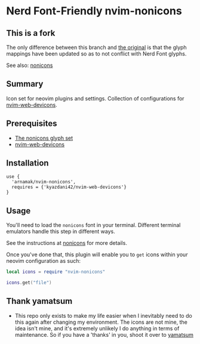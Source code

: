# Nerd Font-Friendly nvim-nonicons

## This is a fork

The only difference between this branch and [the original](https://github.com/yamatsum/nvim-nonicons) is that the glyph mappings have been updated so as to not conflict with Nerd Font glyphs.

See also: [nonicons](https://github.com/arnamak/nonicons)

## Summary
Icon set for neovim plugins and settings.
Collection of configurations for [nvim-web-devicons](https://github.com/kyazdani42/nvim-web-devicons).

## Prerequisites

- [The nonicons glyph set](https://github.com/arnamak/nonicons)
- [nvim-web-devicons](https://github.com/kyazdani42/nvim-web-devicons)

## Installation
```
use {
  'arnamak/nvim-nonicons',
  requires = {'kyazdani42/nvim-web-devicons'}
}
```

## Usage

You'll need to load the `nonicons` font in your terminal. Different terminal emulators handle this step in different ways.

See the instructions at [nonicons](https://github.com/arnamak/nonicons) for more details.

Once you've done that, this plugin will enable you to `get` icons within your neovim configuration as such:
```lua
local icons = require "nvim-nonicons"

icons.get("file")
```

## Thank yamatsum
- This repo only exists to make my life easier when I inevitably need to do this again after changing my environment. The icons are not mine, the idea isn't mine, and it's extremely unlikely I do anything in terms of maintenance. So if you have a 'thanks' in you, shoot it over to [yamatsum](https://github.com/yamatsum/nonicons)
